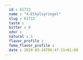 ```yaml
---
  id : 61712
  name : "4-Ethylsyringol"
  slug : 61712
  taste : 
  bitter : 0
  odor : 
  natural : 1
  flavor_profile : 
  fema_flavor_profile : 
  date : 2019-03-26T08:47:11+01:00
---
```



